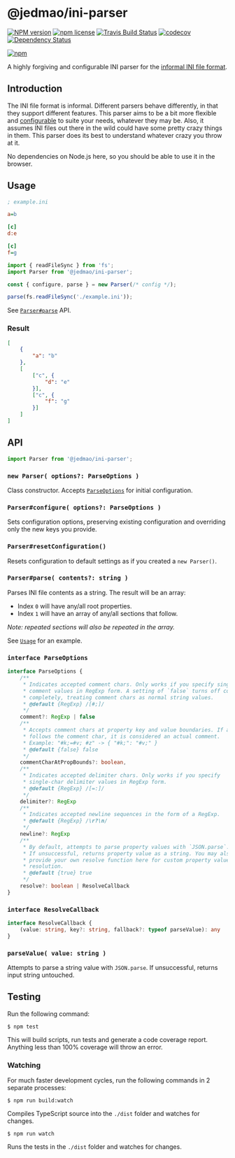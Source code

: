 # @jedmao/ini-parser

[![NPM version](http://img.shields.io/npm/v/@jedmao/ini-parser.svg?style=flat)](https://www.npmjs.com/package/@jedmao/ini-parser)
[![npm license](http://img.shields.io/npm/l/@jedmao/ini-parser.svg?style=flat-square)](https://www.npmjs.com/package/@jedmao/ini-parser)
[![Travis Build Status](https://img.shields.io/travis/jedmao/ini-parser.svg)](https://travis-ci.org/jedmao/ini-parser)
[![codecov](https://codecov.io/gh/jedmao/ini-parser/branch/master/graph/badge.svg)](https://codecov.io/gh/jedmao/ini-parser)
[![Dependency Status](https://gemnasium.com/badges/github.com/jedmao/ini-parser.svg)](https://gemnasium.com/github.com/jedmao/ini-parser)

[![npm](https://nodei.co/npm/@jedmao/ini-parser.svg?downloads=true)](https://nodei.co/npm/@jedmao/ini-parser/)

A highly forgiving and configurable INI parser for the [informal INI file format](https://en.wikipedia.org/wiki/INI_file).

## Introduction

The INI file format is informal. Different parsers behave differently, in that they support different features. This parser aims to be a bit more flexible and [configurable](#options) to suite your needs, whatever they may be. Also, it assumes INI files out there in the wild could have some pretty crazy things in them. This parser does its best to understand whatever crazy you throw at it.

No dependencies on Node.js here, so you should be able to use it in the browser.

## Usage

```ini
; example.ini

a=b

[c]
d:e

[c]
f=g
```

```ts
import { readFileSync } from 'fs';
import Parser from '@jedmao/ini-parser';

const { configure, parse } = new Parser(/* config */);

parse(fs.readFileSync('./example.ini'));
```

See [`Parser#parse`](#parserparse-contents-string-) API.

### Result

```json
[
    {
        "a": "b"
    },
    [
        ["c", {
            "d": "e"
        }],
        ["c", {
            "f": "g"
        }]
    ]
]
```

## API

```ts
import Parser from '@jedmao/ini-parser';
```

### `new Parser( options?: ParseOptions )`

Class constructor. Accepts [`ParseOptions`](#interface-parseoptions) for initial configuration.

### `Parser#configure( options?: ParseOptions )`

Sets configuration options, preserving existing configuration and overriding only the new keys you provide.

### `Parser#resetConfiguration()`

Resets configuration to default settings as if you created a `new Parser()`.

### `Parser#parse( contents?: string )`

Parses INI file contents as a string. The result will be an array:
- Index `0` will have any/all root properties.
- Index `1` will have an array of any/all sections that follow.

_Note: repeated sections will also be repeated in the array._

See [`Usage`](#usage) for an example.

### `interface ParseOptions`

```ts
interface ParseOptions {
	/**
	 * Indicates accepted comment chars. Only works if you specify single-char
	 * comment values in RegExp form. A setting of `false` turns off comments
	 * completely, treating comment chars as normal string values.
	 * @default {RegExp} /[#;]/
	 */
	comment?: RegExp | false
	/**
	 * Accepts comment chars at property key and value boundaries. If a space
	 * follows the comment char, it is considered an actual comment.
	 * Example: "#k;=#v; #z" -> { "#k;": "#v;" }
	 * @default {false} false
	 */
	commentCharAtPropBounds?: boolean,
	/**
	 * Indicates accepted delimiter chars. Only works if you specify
	 * single-char delimiter values in RegExp form.
	 * @default {RegExp} /[=:]/
	 */
	delimiter?: RegExp
	/**
	 * Indicates accepted newline sequences in the form of a RegExp.
	 * @default {RegExp} /\r?\n/
	 */
	newline?: RegExp
	/**
	 * By default, attempts to parse property values with `JSON.parse`.
	 * If unsuccessful, returns property value as a string. You may also
	 * provide your own resolve function here for custom property value
	 * resolution.
	 * @default {true} true
	 */
	resolve?: boolean | ResolveCallback
}
```

### `interface ResolveCallback`

```ts
interface ResolveCallback {
	(value: string, key?: string, fallback?: typeof parseValue): any
}
```

### `parseValue( value: string )`

Attempts to parse a string value with `JSON.parse`. If unsuccessful, returns input string untouched.

## Testing

Run the following command:

```
$ npm test
```

This will build scripts, run tests and generate a code coverage report. Anything less than 100% coverage will throw an error.

### Watching

For much faster development cycles, run the following commands in 2 separate processes:

```
$ npm run build:watch
```

Compiles TypeScript source into the `./dist` folder and watches for changes.

```
$ npm run watch
```

Runs the tests in the `./dist` folder and watches for changes.
